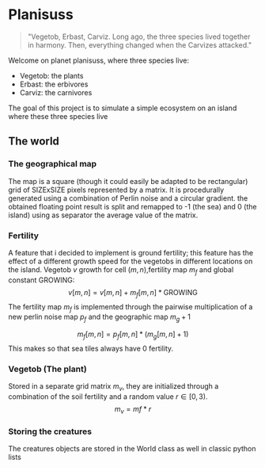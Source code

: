 # Planisuss

> "Vegetob, Erbast, Carviz. Long ago, the three species lived together in harmony. Then, everything changed when the Carvizes attacked."

Welcome on planet planisuss, where three species live:
- Vegetob: the plants
- Erbast: the erbivores
- Carviz: the carnivores

The goal of this project is to simulate a simple ecosystem on an island where these three species live

## The world
### The geographical map
The map is a square (though it could easily be adapted to be rectangular) grid of SIZExSIZE pixels represented by a matrix.
It is procedurally generated using a combination of Perlin noise and a circular gradient. the obtained floating point result is split and remapped to -1 (the sea) and 0 (the island) using as separator the average value of the matrix.
### Fertility
A feature that i decided to implement is ground fertility; this feature has the effect of a different growth speed for the vegetobs in different locations on the island.
Vegetob $v$ growth for cell $(m,n)$,fertility map $m_f$ and global constant GROWING:
$$v[m,n]=v[m,n]+m_f[m,n]*\text{GROWING}$$
The fertility map $m_f$ is implemented through the pairwise multiplication of a new perlin noise map $p_f$ and the geographic map $m_g+1$

$$m_f[m,n]=p_f[m,n]*(m_g[m,n]+1)$$
This makes so that sea tiles always have 0 fertility.
### Vegetob (The plant)
Stored in a separate grid matrix $m_v$, they are initialized through a combination of the soil fertility and a random value $r\in[0,3)$.
$$m_v=mf*r$$
### Storing the creatures
The creatures objects are stored in the World class as well in classic python lists
